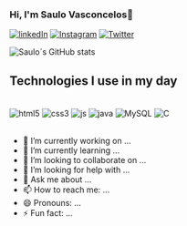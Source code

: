 ### Hi, I'm Saulo Vasconcelos👋

[![linkedIn](https://img.shields.io/badge/LinkedIn-0077B5?style=for-the-badge&logo=linkedin&logoColor=white)](https://www.linkedin.com/in/saulo-vasconcelos-0b6a8a257/)
[![Instagram](https://img.shields.io/badge/Instagram-E4405F?style=for-the-badge&logo=instagram&logoColor=white)](https://www.instagram.com/saulovas_/)
[![Twitter](https://img.shields.io/badge/Twitter-1DA1F2?style=for-the-badge&logo=twitter&logoColor=white)](https://twitter.com/saulovas_)


![Saulo´s GitHub stats](https://github-readme-stats.vercel.app/api?username=Saulin13&show_icons=true&theme=dracula)

## Technologies I use in my day

<div style="display: inline_block"><br/>

<img aLign="center" alt="html5" src="https://img.shields.io/badge/HTML5-E34F26?style=for-the-badge&logo=html5&logoColor=white">
<img aLign="center" alt="css3" src="https://img.shields.io/badge/CSS3-1572B6?style=for-the-badge&logo=css3&logoColor=white">
<img aLign="center" alt="js" src="https://img.shields.io/badge/JavaScript-F7DF1E?style=for-the-badge&logo=javascript&logoColor=black">
<img aLign="center" alt="java" src="https://img.shields.io/badge/Java-ED8B00?style=for-the-badge&logo=openjdk&logoColor=white">
<img aLign="center" alt="MySQL" src="https://img.shields.io/badge/MySQL-00000F?style=for-the-badge&logo=mysql&logoColor=white">
<img aLign="center" alt="C" src="https://img.shields.io/badge/C-00599C?style=for-the-badge&logo=c&logoColor=white">

</div><br/>


- 🔭 I’m currently working on ...
- 🌱 I’m currently learning ...
- 👯 I’m looking to collaborate on ...
- 🤔 I’m looking for help with ...
- 💬 Ask me about ...
- 📫 How to reach me: ...
- 😄 Pronouns: ...
- ⚡ Fun fact: ...
